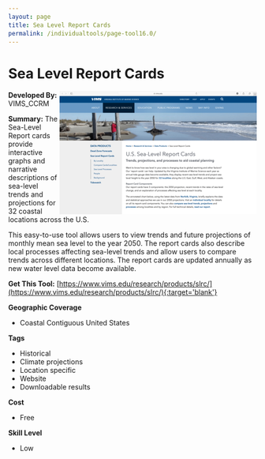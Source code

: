 ```yaml
---
layout: page
title: Sea Level Report Cards
permalink: /individualtools/page-tool16.0/
---
```

# Sea Level Report Cards

<img src="/images/scaled_250_400/TOOLID_16.0_ScreenCapture-1.png" style="max-height:250px;max-width:400;" align="right"/>

**Developed By:** VIMS_CCRM

**Summary:** The Sea-Level Report cards provide interactive graphs and narrative descriptions of sea-level trends and projections for 32 coastal locations across the U.S.

This easy-to-use tool allows users to view trends and future projections of monthly mean sea level to the year 2050. The report cards also describe local processes affecting sea-level trends and allow users to compare trends across different locations. The report cards are updated annually as new water level data become available.


**Get This Tool:** [https://www.vims.edu/research/products/slrc/](https://www.vims.edu/research/products/slrc/){:target='blank'}

**Geographic Coverage**

* Coastal Contiguous United States

**Tags**

*  Historical 
*  Climate projections
*  Location specific
*  Website
*  Downloadable results

**Cost**

* Free

**Skill Level**

* Low
